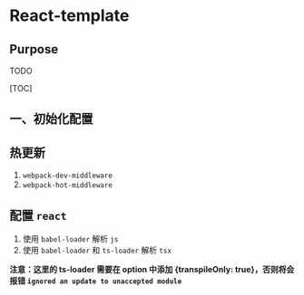 # React-template

## Purpose
TODO

[TOC]
## 一、初始化配置

## 热更新
1. `webpack-dev-middleware`
2. `webpack-hot-middleware`

## 配置 `react`
1. 使用 `babel-loader` 解析 `js`
2. 使用 `babel-loader` 和 `ts-loader` 解析 `tsx`

**注意：这里的 ts-loader 需要在 option 中添加 {transpileOnly: true}，否则将会报错 `ignored an update to unaccepted module`**